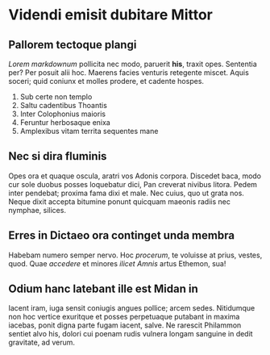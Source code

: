 # Videndi emisit dubitare Mittor

## Pallorem tectoque plangi

*Lorem markdownum* pollicita nec modo, paruerit **his**, traxit opes. Sententia
per? Per posuit alii hoc. Maerens facies venturis retegente miscet. Aquis
soceri; quid coniunx et molles prodere, et cadente hospes.

1. Sub certe non templo
2. Saltu cadentibus Thoantis
3. Inter Colophonius maioris
4. Feruntur herbosaque enixa
5. Amplexibus vitam territa sequentes mane

## Nec si dira fluminis

Opes ora et quaque oscula, aratri vos Adonis corpora. Discedet baca, modo cur
sole duobus posses loquebatur dici, Pan creverat nivibus litora. Pedem inter
pendebat; proxima fama dixi et male. Nec cuius, quo ut grata nos. Neque dixit
accepta bitumine ponunt quicquam maeonis radiis nec nymphae, silices.

## Erres in Dictaeo ora continget unda membra

Habebam numero semper nervo. Hoc *procerum*, te voluisse at prius, vestes, quod.
Quae *accedere* et minores *ilicet Amnis* artus Ethemon, sua!

## Odium hanc latebant ille est Midan in

Iacent iram, iuga sensit coniugis angues pollice; arcem sedes. Nitidumque non
hoc vertice exuritque et posses perpetuaque putabant in maxima iacebas, ponit
digna parte fugam iacent, salve. Ne rarescit Philammon sentiet alvo his, dolori
cui poenam rudis vulnera longam sanguine in dedit gravitate, ad verum.
